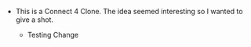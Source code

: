 - This is a Connect 4 Clone. The idea seemed interesting so I wanted to give a shot.

    - Testing Change